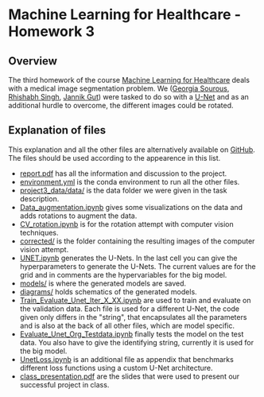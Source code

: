 # Machine Learning for Healthcare - Homework 3
## Overview
The third homework of the course [Machine Learning for Healthcare](https://bmi.inf.ethz.ch/teaching/261-5120-00l-machine-learning-for-health-care-spring-2020/) deals with a medical image segmentation problem. We ([Georgia Sourous](https://github.com/GeorgiaSou), [Rhishabh Singh](https://github.com/Rishabh-eth), [Jannik Gut](https://github.com/rostro36))  were tasked to do so with a [U-Net](https://lmb.informatik.uni-freiburg.de/people/ronneber/u-net/) and as an additional hurdle to overcome, the different images could be rotated.

## Explanation of files
This explanation and all the other files are alternatively available on [GitHub](https://github.com/rostro36/ML4HC-HW3). The files should be used according to the appearence in this list.
- [report.pdf](https://github.com/rostro36/ML4HC-HW3/blob/master/report.pdf) has all the information and discussion to the project.
- [environment.yml](https://github.com/rostro36/ML4HC-HW3/blob/master/environment.yml) is the conda environment to run all the other files.
- [project3\_data/data/](https://github.com/rostro36/ML4HC-HW3/tree/master/project3_data/data) is the data folder we were given in the task description.
- [Data_augmentation.ipynb](https://github.com/rostro36/ML4HC-HW3/blob/master/Data_augmentation.ipynb) gives some visualizations on the data and adds rotations to augment the data. 
- [CV\_rotation.ipynb](https://github.com/rostro36/ML4HC-HW3/blob/master/CV_rotation.ipynb) is for the rotation attempt with computer vision techniques.
- [corrected/](https://github.com/rostro36/ML4HC-HW3/tree/master/corrected) is the folder containing the resulting images of the computer vision attempt.
- [UNET.ipynb](https://github.com/rostro36/ML4HC-HW3/blob/master/UNET.ipynb) generates the U-Nets. In the last cell you can give the hyperparameters to generate the U-Nets. The current values are for the grid and in comments are the hypervariables for the big model.
- [models/](https://github.com/rostro36/ML4HC-HW3/tree/master/models) is where the generated models are saved.
- [diagrams/](https://github.com/rostro36/ML4HC-HW3/tree/master/diagrams) holds schematics of the generated models.
- [Train_Evaluate_Unet_Iter_X_XX.ipynb](https://github.com/rostro36/ML4HC-HW3/blob/master/Train_Evaluate_Unet_Iter_1_nw.ipynb) are used to train and evaluate on the validation data. Each file is used for a different U-Net, the code given only differs in the "string", that encapsulates all the parameters and is also at the back of all other files, which are model specific.
- [Evaluate_Unet_Org_Testdata.ipynb](https://github.com/rostro36/ML4HC-HW3/blob/master/Evaluate_Unet_Org_Testdata.ipynb) finally tests the model on the test data. You also have to give the identifying string, currently it is used for the big model.
- [UnetLoss.ipynb](https://github.com/rostro36/ML4HC-HW3/blob/master/UnetLoss.ipynb) is an additional file as appendix that benchmarks different loss functions using a custom U-Net architecture.
- [class_presentation.pdf](https://github.com/rostro36/ML4HC-HW3/blob/master/class_presentation.pdf) are the slides that were used to present our successful project in class.
